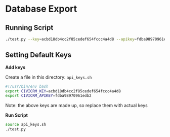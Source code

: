 # Database Export

## Running Script

```bash
./test.py --key=acbd18db4cc2f85cedef654fccc4a4d8 --apikey=fdba98970961edb2
```

## Setting Default Keys

**Add keys**

Create a file in this directory: `api_keys.sh`

```bash
#!/usr/bin/env bash
export CIVICRM_KEY=acbd18db4cc2f85cedef654fccc4a4d8
export CIVICRM_APIKEY=fdba98970961edb2
```

Note: the above keys are made up, so replace them with actual keys

**Run Script**

```bash
source api_keys.sh
./test.py
```
